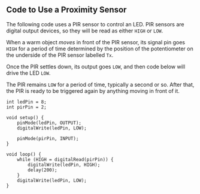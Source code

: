 ## Code to Use a Proximity Sensor ##

The following code uses a PIR sensor to control an LED.  PIR sensors are
digital output devices, so they will be read as either `HIGH` or `LOW`.

When a warm object *moves* in front of the PIR sensor, its signal pin goes
`HIGH` for a period of time determined by the position of the potentiometer on the 
underside of the PIR sensor labelled `Tx`.  

Once the PIR settles down, its output goes `LOW`, and then code below will
drive the LED `LOW`.  

The PIR remains `LOW` for a period of time, typically a second or so.
After that, the PIR is ready to be triggered again by anything moving in
front of it.


    int ledPin = 8;
    int pirPin = 2;         

    void setup() {
        pinMode(ledPin, OUTPUT);
        digitalWrite(ledPin, LOW);

        pinMode(pirPin, INPUT);
    }

    void loop() {
        while (HIGH = digitalRead(pirPin)) {
            digitalWrite(ledPin, HIGH);
            delay(200);
        }
        digitalWrite(ledPin, LOW);
    }
